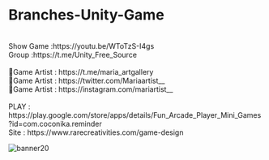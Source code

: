 # Branches-Unity-Game
<br />
Show Game :https://youtu.be/WToTzS-I4gs<br />
Group :https://t.me/Unity_Free_Source<br /><br />
🎨Game Artist : https://t.me/maria_artgallery<br />
🎨Game Artist : https://twitter.com/Mariaartist__<br />
🎨Game Artist : https://instagram.com/mariartist__<br /><br />
PLAY : https://play.google.com/store/apps/details/Fun_Arcade_Player_Mini_Games?id=com.coconika.reminder<br />
Site : https://www.rarecreativities.com/game-design <br />

![banner20](https://user-images.githubusercontent.com/83016119/210812022-46a351bb-94ed-4c87-a427-1a493beca8da.png)
